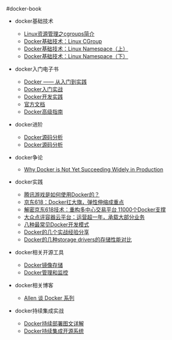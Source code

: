 #docker-book

* docker基础技术
    * [Linux资源管理之cgroups简介](http://tech.meituan.com/cgroups.html)
    * [Docker基础技术：Linux CGroup](http://coolshell.cn/articles/17049.html)
    * [Docker基础技术：Linux Namespace（上）](http://coolshell.cn/articles/17010.html)
    * [Docker基础技术：Linux Namespace（下）](http://coolshell.cn/articles/17029.html)

* docker入门电子书
    *  [Docker —— 从入门到实践](http://dockerpool.com/static/books/docker_practice/index.html)
    *  [Docker入门实战](http://yuedu.baidu.com/ebook/d817967416fc700abb68fca1?pn=1&rf=http%3A%2F%2Fyuedu.baidu.com%2Febook%2Fd817967416fc700abb68fca1%3Ffr%3Daladdin%26key%3Ddocker%26f%3Dread)
    *  [Docker开发实践](http://book.douban.com/subject/26432893/)
    *  [官方文档](https://docs.docker.com/)
    *  [Docker高级指南](http://tech.paulcz.net/cdatx-advanced-docker)

* docker进阶
    *  [Docker源码分析](http://item.jd.com/1654939348.html)
    *  [Docker源码分析](http://www.infoq.com/cn/search.action?queryString=Docker%E6%BA%90%E7%A0%81%E5%88%86%E6%9E%90&page=1&searchOrder=&sst=tfDHNH4PSrjSy7Ae)
 
* docker争论
    * [Why Docker is Not Yet Succeeding Widely in Production](http://sirupsen.com/production-docker/)

* docker实践
    * [腾讯游戏是如何使用Docker的？](http://www.infoq.com/cn/articles/how-tencent-game-use-docker) 
    * [京东618：Docker扛大旗，弹性伸缩成重点](http://www.infoq.com/cn/news/2015/06/jd-618-docker)
    * [解密京东618技术：重构多中心交易平台 11000个Docker支撑](http://www.csdn.net/article/2015-07-14/2825203)
    * [大众点评容器云平台：运营超一年，承载大部分业务](http://www.infoq.com/cn/news/2015/08/dianping-container-service)
    * [八种最常见Docker开发模式 ](http://www.cstor.cn/textdetail_8627.html)
    * [Docker的几个实战经验分享](http://www.infoq.com/cn/news/2015/04/several-docker-practice)
    * [Docker的几种storage drivers的存储性能对比](http://developerblog.redhat.com/2014/09/30/overview-storage-scalability-docker/)

* docker相关开源工具
    * [Docker镜像存储](https://github.com/jcloudpub/speedy)
    * [Docker管理和监控](https://github.com/tobegit3hub/seagull)

* docker相关博客
    * [Allen 谈 Docker 系列](http://blog.daocloud.io/category/allen-%E8%B0%88-docker-%E7%B3%BB%E5%88%97/) 

* docker持续集成实战
    * [Docker持续部署图文详解](http://www.infoq.com/cn/articles/effective-ops-part-06)
    * [Docker持续集成开源系统](https://github.com/ArchCI/archci)

